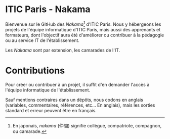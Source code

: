 # ITIC Paris - Nakama

Bienvenue sur le GitHub des _Nakama_[^1] d'ITIC Paris. Nous y hébergeons les projets de l'équipe informatique d'ITIC Paris, mais aussi des apprenants et formateurs, dont l'objectif aura été d'améliorer ou contribuer à la pédagogie ou au service IT de l'établissement.

Les _Nakama_ sont par extension, les camarades de l'IT.

[^1]: En japonais, _nakama_ (仲間) signifie collègue, compatriote, compagnon, ou camarade.


# Contributions

Pour créer ou contribuer à un projet, il suffit d'en demander l'accès à l'équipe informatique de l'établissement.

Sauf mentions contraires dans un dépôts, nous codons en anglais (variables, commentaires, références, etc… En anglais), mais les sorties standard et erreur peuvent être en français.
